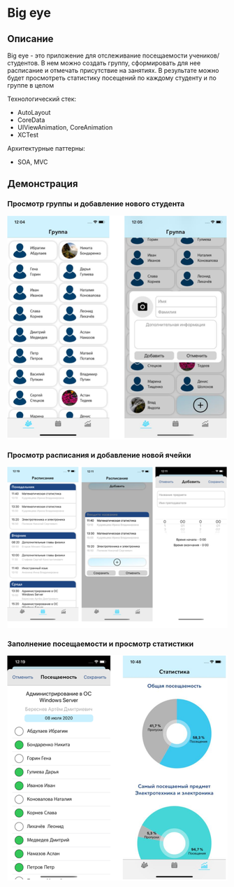 # Big eye

## Описание

Big eye - это приложение для отслеживание посещаемости учеников/студентов.
В нем можно создать группу, сформировать для нее расписание и отмечать присутствие на занятиях. В результате можно будет просмотреть статистику посещений по каждому студенту и по группе в целом

Технологический стек:
- AutoLayout
- CoreData
- UIViewAnimation, CoreAnimation
- XCTest

Архитектурные паттерны:
- SOA, MVC

## Демонстрация
### Просмотр группы и добавление нового студента
<p align="center"><img src ="Files/1.png"/></p>

### Просмотр расписания и добавление новой ячейки
<p align="center"><img src ="Files/2.png"/></p>

### Заполнение посещаемости и просмотр статистики
<p align="center"><img src ="Files/3.png"/></p>
